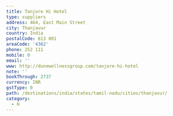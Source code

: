 ```yaml
---
title: Tanjore Hi Hotel
type: suppliers
address: 464, East Main Street
city: Thanjavur
country: India
postalCode: 613 001
areaCode: '4362'
phone: 252 111
mobile: 0
email: ''
www: http://dunewellnessgroup.com/tanjore-hi-hotel
note: ''
bookThrough: 2737
currency: INR
gstType: 0
path: /destinations/india/states/tamil-nadu/cities/thanjavur/
category:
  - H
---
```


